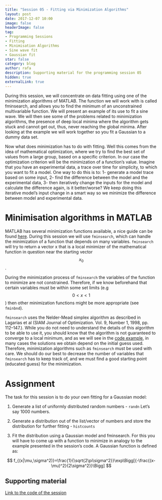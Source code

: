 ```yaml
---
title: "Session 05 - Fitting via Minimization Algorithms"
layout: post
date: 2017-12-07 10:00
image: false
headerImage: false
tag:
- Programming Sessions
- Fitting
- Minimisation Algorithms
- Sine wave fit
- Gaussian fit
star: false
category: blog
author: rafa
description: Supporting material for the programming session 05
hidden: true
externalLink: true
---
```


During this session, we will concentrate on data fitting using one of the minimization algorithms of MATLAB. The function we will work with is called fminsearch, and allows you to find the minimum of an unconstrained multivariable function. We will present an example of its use to fit a sine wave. We will then see some of the problems related to minimization algorithms, the presence of deep local minima where the algorithm gets stuck and cannot get out, thus, never reaching the global minima. After looking at the example we will work together so you fit a Gaussian to a dummy data set.

Now what does minimization has to do with fitting. Well this comes from the idea of mathematical optimization, where we try to find the best set of values from a large group, based on a specific criterion. In our case the optimization criterion will be the minimization of a function’s value. Imagine that you have an experimental data, a trace over time for simplicity, to which you want to fit a model. One way to do this is to: 1- generate a model trace based on some input, 2- find the difference between the model and the experimental data, 3- then iteratively change the inputs for the model and calculate the difference again, is it better/worse? We keep doing this iterative model’s input change in a smart way so we minimize the difference between model and experimental data.

# Minimisation algorithms in MATLAB

MATLAB has several minimization functions available, a nice guide can be found [here]( https://mathworks.com/help/matlab/math/optimizing-nonlinear-functions.html). During this session we will use ``fminsearch``, which can handle the minimization of a function that depends on many variables. ``fminsearch`` will try to return a vector x that is a local minimizer of the mathematical function in question near the starting vector $$x_0$$.

During the minimization process of ``fminsearch`` the variables of the function to minimize are not constrained. Therefore, if we know beforehand that certain variables must be within some set limits (e.g $$0<x<1$$) then other minimization functions might be more appropriate (see ``fminbnd``).

``fminsearch`` uses the Nelder-Mead simplex algorithm as described in Lagarias et al (SIAM Journal of Optimization. Vol. 9, Number 1, 1998, pp. 112–147.). While you do not need to understand the details of this algorithm to be able to use it, you should know that the algorithm is not guaranteed to converge to a local minimum, and as we will see in the [code example](https://github.com/CamachoDejay/ProgrammingSessions/tree/master/Session-05), in many cases the solutions we obtain depend on the initial guess used. Therefore, minimization algorithms such as ``fminsearch`` must be used with care. We should do our best to decrease the number of variables that ``fminsearch`` has to keep track of, and we must find a good starting point (educated guess) for the minimization.

# Assignment
The task for this session is to do your own fitting for a Gaussian model:

1. Generate a list of uniformly distributed random numbers - ``randn`` Let’s say 1000 numbers.

2. Generate a distribution out of the list/vector of numbers and store the distribution for further fitting - ``histcounts``

3. Fit the distribution using a Gaussian model and fminsearch. For this you will have to come up with a function to minimize in analogy to the example presented in the session’s code. A Gaussian function is defined as:

$$
f_{(x|\mu,\sigma^2)}=\frac{1}{\sqrt{2\pi\sigma^2}}\exp\Bigg[{-\frac{(x-\mu)^2}{2\sigma^2}}\Bigg]
$$

## Supporting material

[Link to the code of the session](https://github.com/CamachoDejay/ProgrammingSessions/tree/master/Session-05)
